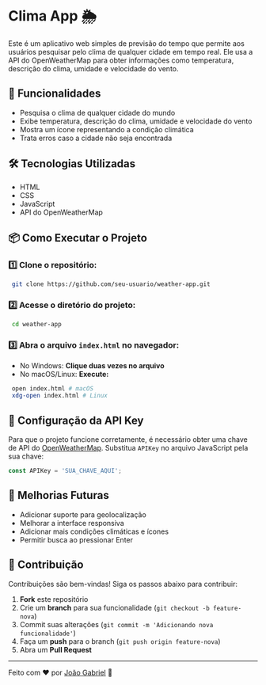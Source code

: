 # Clima App 🌦️

Este é um aplicativo web simples de previsão do tempo que permite aos usuários pesquisar pelo clima de qualquer cidade em tempo real. Ele usa a API do OpenWeatherMap para obter informações como temperatura, descrição do clima, umidade e velocidade do vento.

## 🚀 Funcionalidades

- Pesquisa o clima de qualquer cidade do mundo
- Exibe temperatura, descrição do clima, umidade e velocidade do vento
- Mostra um ícone representando a condição climática
- Trata erros caso a cidade não seja encontrada

## 🛠️ Tecnologias Utilizadas

- HTML
- CSS
- JavaScript
- API do OpenWeatherMap

## 📦 Como Executar o Projeto

### 1️⃣ Clone o repositório:
```bash
 git clone https://github.com/seu-usuario/weather-app.git
```

### 2️⃣ Acesse o diretório do projeto:
```bash
 cd weather-app
```

### 3️⃣ Abra o arquivo `index.html` no navegador:
- No Windows: **Clique duas vezes no arquivo**
- No macOS/Linux: **Execute:**
```bash
 open index.html # macOS
 xdg-open index.html # Linux
```

## 🔑 Configuração da API Key
Para que o projeto funcione corretamente, é necessário obter uma chave de API do [OpenWeatherMap](https://openweathermap.org/api). Substitua `APIKey` no arquivo JavaScript pela sua chave:
```js
const APIKey = 'SUA_CHAVE_AQUI';
```

## 📌 Melhorias Futuras
- Adicionar suporte para geolocalização
- Melhorar a interface responsiva
- Adicionar mais condições climáticas e ícones
- Permitir busca ao pressionar Enter

## 🤝 Contribuição
Contribuições são bem-vindas! Siga os passos abaixo para contribuir:
1. **Fork** este repositório
2. Crie um **branch** para sua funcionalidade (`git checkout -b feature-nova`)
3. Commit suas alterações (`git commit -m 'Adicionando nova funcionalidade'`)
4. Faça um **push** para o branch (`git push origin feature-nova`)
5. Abra um **Pull Request**

---

Feito com ❤️ por [João Gabriel](https://github.com/JoaoGabrielRLP) 🚀

